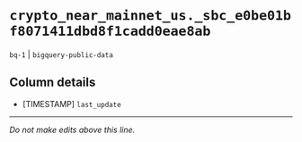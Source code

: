 # `crypto_near_mainnet_us._sbc_e0be01bf8071411dbd8f1cadd0eae8ab`
`bq-1` | `bigquery-public-data`

## Column details
* [TIMESTAMP] `last_update`

-------------------------------------------------------------------------------
*Do not make edits above this line.*
